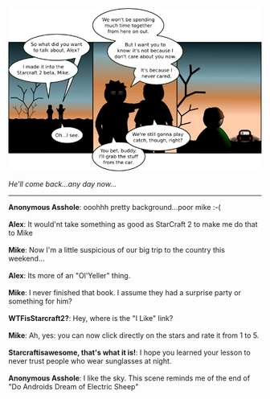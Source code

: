 <!--
.. title: It's Beta This Way
.. slug: its-beta-this-way
.. date: 2010/05/24 00:00:00
.. tags: 
.. link: 
.. description: 
-->

<a href='its-beta-this-way.html' title='View comments'>
<img class='comic' src='../assets/comics/20100524.png' />
</a>

<em>He'll come back...any day now...</em>

<!-- TEASER_END -->
<hr />

<div class='comments'>
<b>Anonymous Asshole</b>: ooohhh pretty  background...poor mike :-(<br /><br />
<b>Alex</b>: It would'nt take something as good as StarCraft 2 to make me do that to Mike<br /><br />
<b>Mike</b>: Now I'm a little suspicious of our big trip to the country this weekend...<br /><br />
<b>Alex</b>: Its more of an "Ol'Yeller" thing.<br /><br />
<b>Mike</b>: I never finished that book.  I assume they had a surprise party or something for him?<br /><br />
<b>WTFisStarcraft2?</b>: Hey, where is the "I Like" link?<br /><br />
<b>Mike</b>: Ah, yes: you can now click directly on the stars and rate it from 1 to 5.<br /><br />
<b>Starcraftisawesome, that's what it is!</b>: I hope you learned your lesson to never trust people who wear sunglasses at night.<br /><br />
<b>Anonymous Asshole</b>: I like the sky. This scene reminds me of the end of  "Do Androids Dream of Electric Sheep"<br /><br />
</div>


